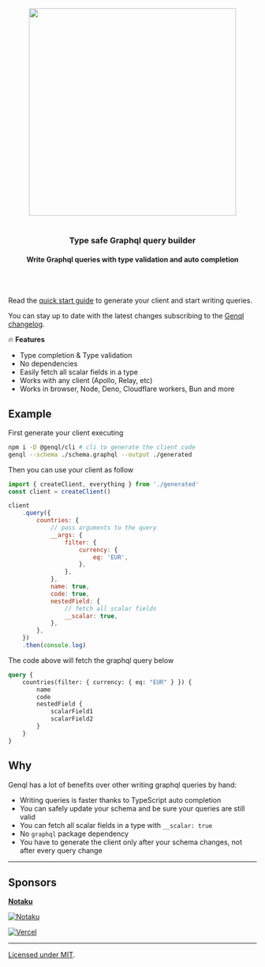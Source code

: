 <div align='center'>
    <br/>
    <br/>
    <img src='https://genql.dev/banner.jpg' width='420px'>
    <br/>
    <br/>
    <h3>Type safe Graphql query builder</h3>
    <h4>Write Graphql queries with type validation and auto completion</h4>
    <br/>
    <br/>
</div>

Read the [quick start guide](https://genql.dev/docs) to generate your client and start writing queries.

You can stay up to date with the latest changes subscribing to the [Genql changelog](https://changelog.genql.dev).

🔥 **Features**

-   Type completion & Type validation
-   No dependencies
-   Easily fetch all scalar fields in a type
-   Works with any client (Apollo, Relay, etc)
-   Works in browser, Node, Deno, Cloudflare workers, Bun and more

## Example

First generate your client executing

```sh
npm i -D @genql/cli # cli to generate the client code
genql --schema ./schema.graphql --output ./generated
```

Then you can use your client as follow

```js
import { createClient, everything } from './generated'
const client = createClient()

client
    .query({
        countries: {
            // pass arguments to the query
            __args: {
                filter: {
                    currency: {
                        eq: 'EUR',
                    },
                },
            },
            name: true,
            code: true,
            nestedField: {
                // fetch all scalar fields
                __scalar: true,
            },
        },
    })
    .then(console.log)
```

The code above will fetch the graphql query below

```graphql
query {
    countries(filter: { currency: { eq: "EUR" } }) {
        name
        code
        nestedField {
            scalarField1
            scalarField2
        }
    }
}
```

## Why

Genql has a lot of benefits over other writing graphql queries by hand:

-   Writing queries is faster thanks to TypeScript auto completion
-   You can safely update your schema and be sure your queries are still valid
-   You can fetch all scalar fields in a type with `__scalar: true`
-   No `graphql` package dependency
-   You have to generate the client only after your schema changes, not after every query change

---

## Sponsors

[**Notaku**](https://notaku.so)

[![Notaku](https://notaku.so/github_banner.jpg)](https://notaku.so)

[![Vercel](https://genql.dev/vercel-logo.svg)](https://vercel.com?utm_source=genql)

---

[Licensed under MIT]().
